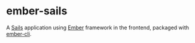 # ember-sails

A [Sails](http://sailsjs.org) application using [Ember](http://emberjs.com/) framework in the frontend, packaged with [ember-cli](http://www.ember-cli.com).
